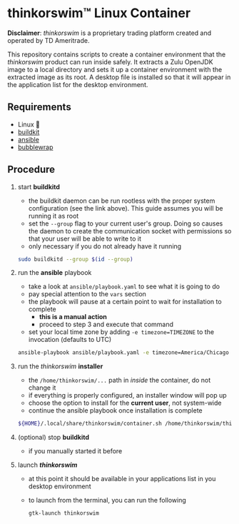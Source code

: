 # thinkorswim™ Linux Container

**Disclaimer**: *thinkorswim* is a proprietary trading platform created and operated by TD Ameritrade.

This repository contains scripts to create a container environment that the *thinkorswim* product can run inside safely. It extracts a Zulu OpenJDK image to a local directory and sets it up a container environment with the extracted image as its root. A desktop file is installed so that it will appear in the application list for the desktop environment.

## Requirements

- Linux 🐧
- [buildkit](https://github.com/moby/buildkit)
- [ansible](https://github.com/ansible/ansible)
- [bubblewrap](https://github.com/containers/bubblewrap)

## Procedure

1. start **buildkitd**
   
   - the buildkit daemon can be run rootless with the proper system configuration (see the link above). This guide assumes you will be running it as root
   - set the `--group` flag to your current user's group. Doing so causes the daemon to create the communication socket with permissions so that your user will be able to write to it
   - only necessary if you do not already have it running
   
   ```bash
   sudo buildkitd --group $(id --group)
   ```

2. run the **ansible** playbook
   
   - take a look at `ansible/playbook.yaml` to see what it is going to do
   - pay special attention to the `vars` section
   - the playbook will pause at a certain point to wait for installation to complete
     - **this is a manual action**
     - proceed to step 3 and execute that command
   - set your local time zone by adding `-e timezone=TIMEZONE` to the invocation (defaults to UTC)
   
   ```bash
   ansible-playbook ansible/playbook.yaml -e timezone=America/Chicago
   ```

3. run the *thinkorswim* **installer**
   
   - the `/home/thinkorswim/...` path in _inside_ the container, do not change it
   - if everything is properly configured, an installer window will pop up
   - choose the option to install for the **current user**, not system-wide
   - continue the ansible playbook once installation is complete
   
   ```bash
   ${HOME}/.local/share/thinkorswim/container.sh /home/thinkorswim/thinkorswim_installer.sh
   ```

4. (optional) stop **buildkitd**
   
   - if you manually started it before

5. launch ***thinkorswim***
   
   - at this point it should be available in your applications list in you desktop environment
   
   - to launch from the terminal, you can run the following
     
     ```bash
     gtk-launch thinkorswim
     ```

